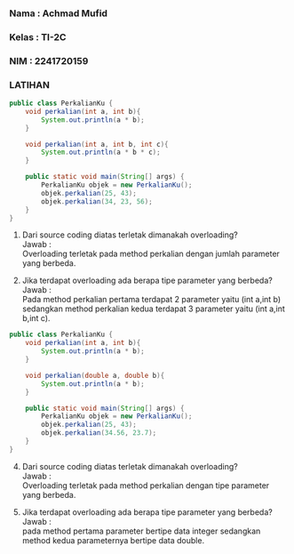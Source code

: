 ### Nama : Achmad Mufid

### Kelas : TI-2C

### NIM : 2241720159

### LATIHAN

```java
public class PerkalianKu {
    void perkalian(int a, int b){
        System.out.println(a * b);
    }

    void perkalian(int a, int b, int c){
        System.out.println(a * b * c);
    }

    public static void main(String[] args) {
        PerkalianKu objek = new PerkalianKu();
        objek.perkalian(25, 43);
        objek.perkalian(34, 23, 56);
    }
}
```

1. Dari source coding diatas terletak dimanakah overloading?<br>
   Jawab :<br>
   Overloading terletak pada method perkalian dengan jumlah parameter yang berbeda.<br>

2. Jika terdapat overloading ada berapa tipe parameter yang berbeda?<br>
   Jawab :<br>
   Pada method perkalian pertama terdapat 2 parameter yaitu (int a,int b) sedangkan method perkalian kedua terdapat 3 parameter yaitu (int a,int b,int c).<br>

```java
public class PerkalianKu {
    void perkalian(int a, int b){
        System.out.println(a * b);
    }

    void perkalian(double a, double b){
        System.out.println(a * b);
    }

    public static void main(String[] args) {
        PerkalianKu objek = new PerkalianKu();
        objek.perkalian(25, 43);
        objek.perkalian(34.56, 23.7);
    }
}
```

4. Dari source coding diatas terletak dimanakah overloading?<br>
   Jawab :<br>
   Overloading terletak pada method perkalian dengan tipe parameter yang berbeda.

5. Jika terdapat overloading ada berapa tipe parameter yang berbeda?<br>
   Jawab :<br>
   pada method pertama parameter bertipe data integer sedangkan method kedua parameternya bertipe data double.

